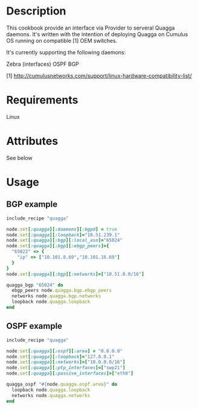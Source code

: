 Description
===========

This cookbook provide an interface via Provider to serveral Quagga daemons. It's written with
the intention of deploying Quagga on Cumulus OS running on compatible [1] OEM switches.

It's currently supporting the following daemons:

Zebra (interfaces)
OSPF
BGP

[1] http://cumulusnetworks.com/support/linux-hardware-compatibility-list/

Requirements
============

Linux

Attributes
==========

See below

Usage
=====

## BGP example

```ruby
include_recipe "quagga"

node.set[:quagga][:daemons][:bgpd] = true
node.set[:quagga][:loopback]="10.51.239.1"
node.set[:quagga][:bgp][:local_asn]="65024"
node.set[:quagga][:bgp][:ebgp_peers]={
  "65022" => {
    "ip" => ["10.101.8.69","10.101.16.69"]
  }
}
node.set[:quagga][:bgp][:networks]=["10.51.0.0/16"]

quagga_bgp "65024" do
  ebgp_peers node.quagga.bgp.ebgp_peers
  networks node.quagga.bgp.networks
  loopback node.quagga.loopback
end
```

## OSPF example

```ruby
include_recipe "quagga"

node.set[:quagga][:ospf][:area] = "0.0.0.0"
node.set[:quagga][:loopback]="127.0.0.1"
node.set[:quagga][:networks]=["10.0.0.0/16"]
node.set[:quagga][:ptp_interfaces]=["swp21"]
node.set[:quagga][:passive_interfaces]=["eth0"]

quagga_ospf "#{node.quagga.ospf.area}" do
  loopback node.quagga.loopback
  networks node.quagga.networks
end
```
